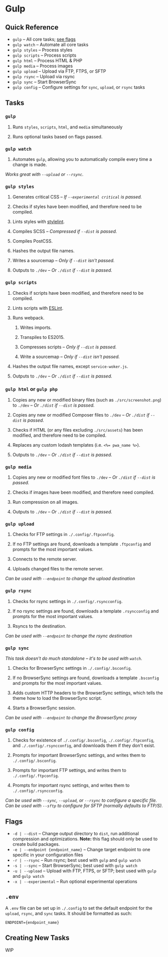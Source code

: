 # Gulp

## Quick Reference

- `gulp` &ndash; All core tasks; [see flags](#flags)
- `gulp watch` &ndash; Automate all core tasks
- `gulp styles` &ndash; Process styles
- `gulp scripts` &ndash; Process scripts
- `gulp html` &ndash; Process HTML & PHP
- `gulp media` &ndash; Process images
- `gulp upload` &ndash; Upload via FTP, FTPS, or SFTP
- `gulp rsync` &ndash; Upload via rsync
- `gulp sync` &ndash; Start BrowserSync
- `gulp config` &ndash; Configure settings for `sync`, `upload`, or `rsync` tasks

## Tasks

### `gulp`

1. Runs `styles`, `scripts`, `html`, and `media` simultaneously

2. Runs optional tasks based on flags passed.

### `gulp watch`

1. Automates `gulp`, allowing you to automatically compile every time a change is made.

*Works great with `--upload` or `--rsync`.*

### `gulp styles`

1. Generates critical CSS &ndash; *If `--experimental critical` is passed.*

2. Checks if styles have been modified, and therefore need to be compiled.

3. Lints styles with [stylelint](https://stylelint.io/).

4. Compiles SCSS &ndash; *Compressed if `--dist` is passed.*

5. Compiles PostCSS.

6. Hashes the output file names.

7. Writes a sourcemap &ndash; *Only if `--dist` isn't passed.*

8. Outputs to `./dev` &ndash; *Or `./dist` if `--dist` is passed.*

### `gulp scripts`

1. Checks if scripts have been modified, and therefore need to be compiled.

2. Lints scripts with [ESLint](https://eslint.org/).

3. Runs webpack.

    1. Writes imports.

    2. Transpiles to ES2015.

    3. Compresses scripts &ndash; *Only if `--dist` is passed.*

    4. Write a sourcemap &ndash; *Only if `--dist` isn't passed.*

4. Hashes the output file names, except `service-woker.js`.

7. Outputs to `./dev` &ndash; *Or `./dist` if `--dist` is passed.*

### `gulp html` or `gulp php`

1. Copies any new or modified binary files (such as `./src/screenshot.png`) to `./dev` &ndash; *Or `./dist` if `--dist` is passed.*

2. Copies any new or modified Composer files to `./dev` &ndash; *Or `./dist` if `--dist` is passed.*

3. Checks if HTML (or any files excluding `./src/assets`) has been modified, and therefore need to be compiled.

4. Replaces any custom lodash templates (i.e. `<%= pwa_name %>`).

5. Outputs to `./dev` &ndash; *Or `./dist` if `--dist` is passed.*

### `gulp media`

1. Copies any new or modified font files to `./dev` &ndash; *Or `./dist` if `--dist` is passed.*

2. Checks if images have been modified, and therefore need compiled.

3. Run compression on all images.

4. Outputs to `./dev` &ndash; *Or `./dist` if `--dist` is passed.*

### `gulp upload`

1. Checks for FTP settings in `./.config/.ftpconfig`.

2. If no FTP settings are found, downloads a template `.ftpconfig` and prompts for the most important values.

3. Connects to the remote server.

4. Uploads changed files to the remote server.

*Can be used with `--endpoint` to change the upload destination*

### `gulp rsync`

1. Checks for rsync settings in `./.config/.rsyncconfig`.

2. If no rsync settings are found, downloads a template `.rsyncconfig` and prompts for the most important values.

3. Rsyncs to the destination.

*Can be used with `--endpoint` to change the rsync destination*

### `gulp sync`

*This task doesn't do much standalone &ndash; it's to be used with `watch`.*

1. Checks for BrowserSync settings in `./.config/.bsconfig`.

2. If no BrowserSync settings are found, downloads a template `.bsconfig` and prompts for the most important values.

3. Adds custom HTTP headers to the BrowserSync settings, which tells the theme how to load the BrowserSync script.

4. Starts a BrowserSync session.

*Can be used with `--endpoint` to change the BrowserSync proxy*

### `gulp config`

1. Checks for existence of `./.config/.bsconfig`, `./.config/.ftpconfig`, and `./.config/.rsyncconfig`, and downloads them if they don't exist.

2. Prompts for important BrowserSync settings, and writes them to `./.config/.bsconfig`.

3. Prompts for important FTP settings, and writes them to `./.config/.ftpconfig`.

4. Prompts for important rsync settings, and writes them to `./.config/.rsyncconfig`.

*Can be used with `--sync`, `--upload`, or `--rsync` to configure a specific file.*
*Can be used with `--sftp` to configure for SFTP (normally defaults to FTP/S).*

## Flags

- `-d | --dist` &ndash; Change output directory to `dist`, run additional compression and optimizations. **Note:** this flag should only be used to create build packages.
- `-e | --endpoint {endpoint_name}` &ndash; Change target endpoint to one specific in your configuration files
- `-r | --rsync` &ndash; Run rsync; best used with `gulp` and `gulp watch`
- `-s | --sync` &ndash; Start BrowserSync; best used with `gulp watch`
- `-u | --upload` &ndash; Upload with FTP, FTPS, or SFTP; best used with `gulp` and `gulp watch`
- `-x | --experimental` &ndash; Run optional experimental operations

## `.env`

A `.env` file can be set up in `./.config` to set the default endpoint for the `upload`, `rsync`, and `sync` tasks. It should be formatted as such:

```
ENDPOINT={endpoint_name}
```

## Creating New Tasks

WIP
